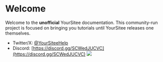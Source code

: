 # Welcome

Welcome to the **unofficial** YourSitee documentation. This community-run project is focused on bringing you tutorials until YourSitee releases one themselves.

* Twitter/X: [@YourSiteeHelp](https://x.com/YourSiteeHelp)&#x20;
* Discord: [https://discord.gg/SCWedJUCVC](https://discord.gg/SCWedJUCVC)
![](https://komarev.com/ghpvc/?username=YourSitee-Help&style=pixel)
